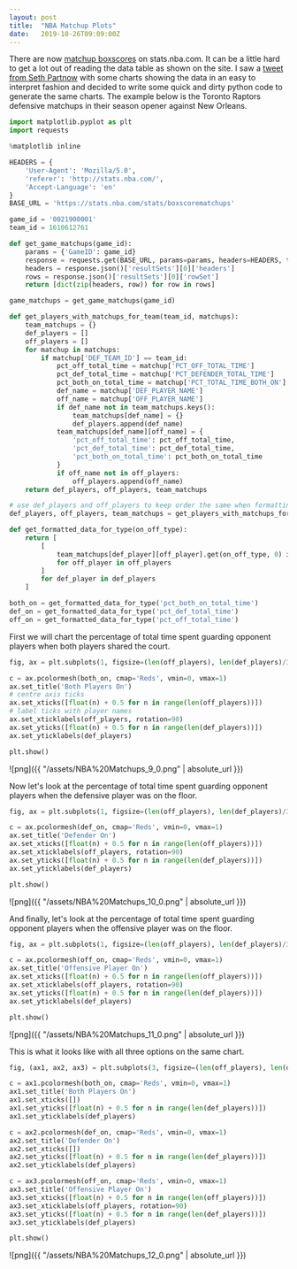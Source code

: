 ```yaml
---
layout: post
title:  "NBA Matchup Plots"
date:   2019-10-26T09:09:00Z
---
```


There are now [matchup boxscores](https://stats.nba.com/game/0021900001/matchups/) on stats.nba.com. It can be a little hard to get a lot out of reading the data table as shown on the site. I saw a [tweet from Seth Partnow](https://twitter.com/SethPartnow/status/1187856326606675969) with some charts showing the data in an easy to interpret fashion and decided to write some quick and dirty python code to generate the same charts. The example below is the Toronto Raptors defensive matchups in their season opener against New Orleans.

```python
import matplotlib.pyplot as plt
import requests

%matplotlib inline
```


```python
HEADERS = {
    'User-Agent': 'Mozilla/5.0',
    'referer': 'http://stats.nba.com/',
    'Accept-Language': 'en'
}
BASE_URL = 'https://stats.nba.com/stats/boxscorematchups'
```


```python
game_id = '0021900001'
team_id = 1610612761
```


```python
def get_game_matchups(game_id):
    params = {'GameID': game_id}
    response = requests.get(BASE_URL, params=params, headers=HEADERS, timeout=10)
    headers = response.json()['resultSets'][0]['headers']
    rows = response.json()['resultSets'][0]['rowSet']
    return [dict(zip(headers, row)) for row in rows]
```


```python
game_matchups = get_game_matchups(game_id)
```


```python
def get_players_with_matchups_for_team(team_id, matchups):
    team_matchups = {}
    def_players = []
    off_players = []
    for matchup in matchups:
        if matchup['DEF_TEAM_ID'] == team_id:
            pct_off_total_time = matchup['PCT_OFF_TOTAL_TIME']
            pct_def_total_time = matchup['PCT_DEFENDER_TOTAL_TIME']
            pct_both_on_total_time = matchup['PCT_TOTAL_TIME_BOTH_ON']
            def_name = matchup['DEF_PLAYER_NAME']
            off_name = matchup['OFF_PLAYER_NAME']
            if def_name not in team_matchups.keys():
                team_matchups[def_name] = {}
                def_players.append(def_name)
            team_matchups[def_name][off_name] = {
                'pct_off_total_time': pct_off_total_time,
                'pct_def_total_time': pct_def_total_time,
                'pct_both_on_total_time': pct_both_on_total_time
            }
            if off_name not in off_players:
                off_players.append(off_name)
    return def_players, off_players, team_matchups
```


```python
# use def_players and off_players to keep order the same when formatting data for plot
def_players, off_players, team_matchups = get_players_with_matchups_for_team(team_id, game_matchups)
```


```python
def get_formatted_data_for_type(on_off_type):
    return [
        [
            team_matchups[def_player][off_player].get(on_off_type, 0) if off_player in team_matchups[def_player].keys() else 0
            for off_player in off_players
        ]
        for def_player in def_players
    ]
```


```python
both_on = get_formatted_data_for_type('pct_both_on_total_time')
def_on = get_formatted_data_for_type('pct_def_total_time')
off_on = get_formatted_data_for_type('pct_off_total_time')
```

First we will chart the percentage of total time spent guarding opponent players when both players shared the court.

```python
fig, ax = plt.subplots(1, figsize=(len(off_players), len(def_players)/3))

c = ax.pcolormesh(both_on, cmap='Reds', vmin=0, vmax=1)
ax.set_title('Both Players On')
# centre axis ticks
ax.set_xticks([float(n) + 0.5 for n in range(len(off_players))])
# label ticks with player names
ax.set_xticklabels(off_players, rotation=90)
ax.set_yticks([float(n) + 0.5 for n in range(len(def_players))])
ax.set_yticklabels(def_players)

plt.show()
```


![png]({{ "/assets/NBA%20Matchups_9_0.png" | absolute_url }})

Now let's look at the percentage of total time spent guarding opponent players when the defensive player was on the floor.

```python
fig, ax = plt.subplots(1, figsize=(len(off_players), len(def_players)/3))

c = ax.pcolormesh(def_on, cmap='Reds', vmin=0, vmax=1)
ax.set_title('Defender On')
ax.set_xticks([float(n) + 0.5 for n in range(len(off_players))])
ax.set_xticklabels(off_players, rotation=90)
ax.set_yticks([float(n) + 0.5 for n in range(len(def_players))])
ax.set_yticklabels(def_players)

plt.show()
```


![png]({{ "/assets/NBA%20Matchups_10_0.png" | absolute_url }})

And finally, let's look at the percentage of total time spent guarding opponent players when the offensive player was on the floor.

```python
fig, ax = plt.subplots(1, figsize=(len(off_players), len(def_players)/3))

c = ax.pcolormesh(off_on, cmap='Reds', vmin=0, vmax=1)
ax.set_title('Offensive Player On')
ax.set_xticks([float(n) + 0.5 for n in range(len(off_players))])
ax.set_xticklabels(off_players, rotation=90)
ax.set_yticks([float(n) + 0.5 for n in range(len(def_players))])
ax.set_yticklabels(def_players)

plt.show()
```


![png]({{ "/assets/NBA%20Matchups_11_0.png" | absolute_url }})


This is what it looks like with all three options on the same chart.

```python
fig, (ax1, ax2, ax3) = plt.subplots(3, figsize=(len(off_players), len(def_players)))

c = ax1.pcolormesh(both_on, cmap='Reds', vmin=0, vmax=1)
ax1.set_title('Both Players On')
ax1.set_xticks([])
ax1.set_yticks([float(n) + 0.5 for n in range(len(def_players))])
ax1.set_yticklabels(def_players)

c = ax2.pcolormesh(def_on, cmap='Reds', vmin=0, vmax=1)
ax2.set_title('Defender On')
ax2.set_xticks([])
ax2.set_yticks([float(n) + 0.5 for n in range(len(def_players))])
ax2.set_yticklabels(def_players)

c = ax3.pcolormesh(off_on, cmap='Reds', vmin=0, vmax=1)
ax3.set_title('Offensive Player On')
ax3.set_xticks([float(n) + 0.5 for n in range(len(off_players))])
ax3.set_xticklabels(off_players, rotation=90)
ax3.set_yticks([float(n) + 0.5 for n in range(len(def_players))])
ax3.set_yticklabels(def_players)

plt.show()
```


![png]({{ "/assets/NBA%20Matchups_12_0.png" | absolute_url }})
